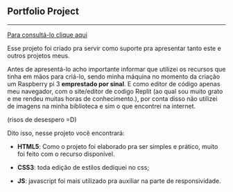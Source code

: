 ## Portfolio Project
----------------------
[Para consultá-lo clique aqui](https://wellytonsdj-portfolio.vercel.app)

Esse projeto foi criado pra servir como suporte pra apresentar tanto este e outros projetos meus.

Antes de apresentá-lo acho importante informar que utilizei os recursos que tinha em mãos para criá-lo, sendo minha máquina no momento da criação um Raspberry pi 3 **emprestado por sinal**. E como editor de código apenas meu navegador, com o site/editor de codigo Replit (ao qual sou muito grato e me rendeu muitas horas de conhecimento.), por conta disso não utilizei de imagens na minha biblioteca e sim o que encontrei na internet.

(risos de desespero =D)


Dito isso, nesse projeto você encontrará:

+ **HTML5**: Como o projeto foi elaborado pra ser simples e prático, muito foi feito com o recurso disponível.

+ **CSS3**: toda edição de estilos dediquei no css;

+ **JS**: javascript foi mais utilizado pra auxiliar na parte de responsividade.
